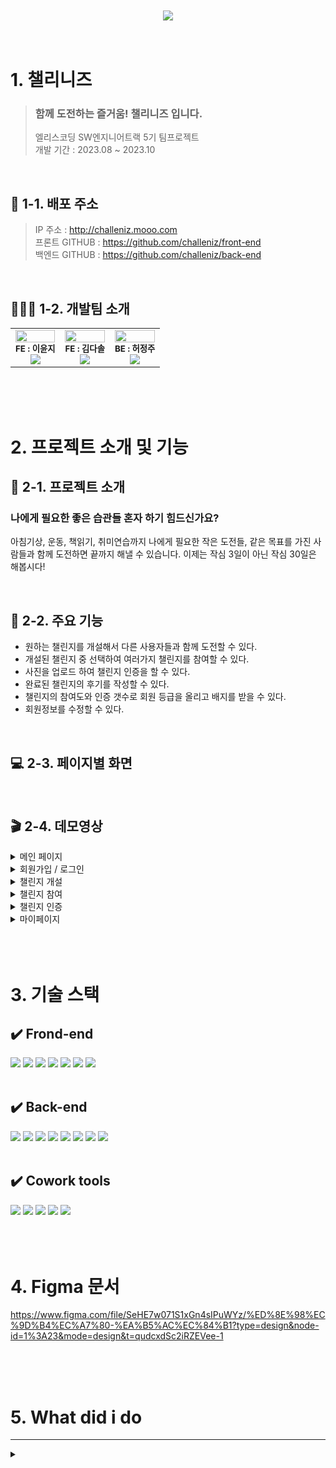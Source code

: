 <br>
<br>

<center><a href="challeniz.mooo.com/api"><img src="https://cdn.discordapp.com/attachments/984416996366114866/1164795546687508502/image_29.png?ex=65448363&is=65320e63&hm=5bdde810aba5a29d7fa5831e673b8490de0f9be6799a18ea8b63637dcdcdd228&"></a></center>

<br>
<br>

# 1. 챌리니즈

> ### 함께 도전하는 즐거움! 챌리니즈 입니다.
>
> 엘리스코딩 SW엔지니어트랙 5기 팀프로젝트 <br>
> 개발 기간 : 2023.08 ~ 2023.10 <br>

<br>

## 🔗 1-1. 배포 주소

> IP 주소 : http://challeniz.mooo.com <br>
> 프론트 GITHUB : https://github.com/challeniz/front-end <br>
> 백엔드 GITHUB : https://github.com/challeniz/back-end<br>

<br>

## 👨‍👧‍👦 1-2. 개발팀 소개

<table>
  <tbody>
    <tr>
      <td align="center"><img src="https://cdn.discordapp.com/attachments/1123912547830071367/1129223692094799902/image.png?ex=65444d84&is=6531d884&hm=749559416a2c6d0bc240f9add4298a0e86ca09393b02e4637c545b0bd7a7e0f5&" style="width:100%;" alt=""/><br /><sub><b>FE : 이윤지</b></sub><br />
      <a href="https://github.com/devuoon">
      <img src="https://img.shields.io/badge/Github-181717?style=flat-square&logo=github&logoColor=white"/></a></td>
      <td align="center"><img src="https://cdn.discordapp.com/attachments/1139860740522655764/1164794358357311499/IMG_7160.PNG?ex=65448247&is=65320d47&hm=9049a59e17636fd761afb3df9f80aa7fb1e115109223eb5b7b530d9cac766942&" style="width:100%;" alt=""/><br /><sub><b>FE : 김다솔 </b></sub><br />
       <a href="https://github.com/da22sol">
      <img src="https://img.shields.io/badge/Github-181717?style=flat-square&logo=github&logoColor=white"/></a></td>
      <td align="center"><img src="https://cdn.discordapp.com/attachments/1123912547830071367/1129223870675689502/1689298240585.png?ex=65444dae&is=6531d8ae&hm=80bcc153eb22cb89bcdbf4495355e3a366f9c30e4405f5511fc4c4defc87c8df&" style="width:100%;" alt=""/><br /><sub><b>BE : 허정주 </b></sub><br />
       <a href="https://github.com/wjdwnwbel">
      <img src="https://img.shields.io/badge/Github-181717?style=flat-square&logo=github&logoColor=white"/></a></td>
     <tr/>
  </tbody>
</table>

<br>
<br>
<br>

# 2. 프로젝트 소개 및 기능

## 📁 2-1. 프로젝트 소개

### 나에게 필요한 좋은 습관들 혼자 하기 힘드신가요?

아침기상, 운동, 책읽기, 취미연습까지 나에게 필요한 작은 도전들, 같은 목표를 가진 사람들과 함께 도전하면 끝까지 해낼 수 있습니다. 이제는 작심 3일이 아닌 작심 30일은 해봅시다!

<br>

## 📆 2-2. 주요 기능

- 원하는 챌린지를 개설해서 다른 사용자들과 함께 도전할 수 있다.
- 개설된 챌린지 중 선택하여 여러가지 챌린지를 참여할 수 있다.
- 사진을 업로드 하여 챌린지 인증을 할 수 있다.
- 완료된 챌린지의 후기를 작성할 수 있다.
- 챌린지의 참여도와 인증 갯수로 회원 등급을 올리고 배지를 받을 수 있다.
- 회원정보를 수정할 수 있다.

<br>

## 💻 2-3. 페이지별 화면

<br>

## 🎬 2-4. 데모영상


 <details>
  <summary>메인 페이지</summary>
<p align = "left">
  <img src = "https://github.com/challeniz/front-end/assets/133936131/d9c068e7-7e34-4ac9-bc6e-d9dfe5e79291" width = "500">
</p>

   
* 챌린지 목록 슬라이드 버튼 
* 검색창에서 원하는 챌리지 찾기 가능
 </details>

 <details>
  <summary>회원가입 / 로그인</summary>
   
  ### 📍 회원가입
<p align = "left">
  <img src = "https://github.com/challeniz/front-end/assets/133936131/61c8801d-79aa-415d-a70b-e84532c8cd99" width = "500">
</p>

* "중복확인" 버튼은 입력된 이메일이 이미 사용 중인지 확인할수있음. 
* "가입하기" 버튼은 유효한 이메일이 제공될 때까지 비활성화 
   
   ### 📍 로그인
<p align = "left">
  <img src = "https://github.com/challeniz/front-end/assets/133936131/6498a52b-97d7-4594-82f1-6e5daf037a39" width = "500">
</p>

* JWT refreshToken 을 이용한 인증 인가
* useState 훅을 사용하여 이메일과 비밀번호를 관리하고, 이메일과 비밀번호의 유효성 상태를 관리
 </details>

 <details>
  <summary>챌린지 개설</summary>
  <p align = "left">
  <img src = "https://github.com/challeniz/front-end/assets/133936131/a90f4119-f7e8-40fa-adf5-f009cde433b5" width = "500">
</p>
 </details>
 <details>
  <summary>챌린지 참여</summary>
  <p align = "left">
  <img src = "https://github.com/challeniz/front-end/assets/133936131/8c01a8c5-dced-4c38-931c-a6f4314e3ac4" width = "500">
</p>
 </details>
 <details>
  <summary>챌린지 인증</summary>
  <p align = "left">
  <img src = "https://github.com/challeniz/front-end/assets/133936131/00e1bc26-cce1-4963-b3c3-345bfaeb7204" width = "500">
</p>
 </details>
 <details>
  <summary>마이페이지</summary>
    <p align = "left">
  <img src = "https://github.com/challeniz/front-end/assets/133936131/6031983c-802b-45f8-95fe-3db0f3b8eab2" width = "500">
</p>
 </details>

<br>
<br>
<br>

# 3. 기술 스택

## ✔️ Frond-end

<div>
<img src="https://img.shields.io/badge/typescript-3178C6?style=flat-square&logo=typescript&logoColor=white"/>
<img src="https://img.shields.io/badge/React-61DAFB?style=flat-square&logo=React&logoColor=white"/>
<img src="https://img.shields.io/badge/styledcomponents-DB7093?style=flat-square&logo=styledcomponents&logoColor=white"/>
<img src="https://img.shields.io/badge/npm-CB3837?style=flat-square&logo=npm&logoColor=white"/>
<img src="https://img.shields.io/badge/prettier-F7B93E?style=flat-square&logo=prettier&logoColor=white"/>
<img src="https://img.shields.io/badge/VScode-2F80ED?style=flat-square&logo=vsco&logoColor=white"/>
<img src="https://img.shields.io/badge/chatbot-0066FF?style=flat-square&logo=chatbot&logoColor=white">  
</div>
<br>

## ✔️ Back-end

<div>
<img src="https://img.shields.io/badge/node.js-339933?style=flat-square&logo=Node.js&logoColor=white">
<img src="https://img.shields.io/badge/nestjs-E0234E?style=flat-square&logo=nestjs&logoColor=white">
<img src="https://img.shields.io/badge/mongoDB-47A248?style=flat-square&logo=MongoDB&logoColor=white">
<img src="https://img.shields.io/badge/ubuntu-E95420?style=flat-square&logo=ubuntu&logoColor=black"> 
<img src="https://img.shields.io/badge/pm2-2B037A?style=flat-square&logo=pm2&logoColor=white">
<img src="https://img.shields.io/badge/nginx-009639?style=flat-square&logo=nginx&logoColor=white">  
<img src="https://img.shields.io/badge/jsonwebtokens-000000?style=flat-square&logo=jsonwebtokens&logoColor=white">
<img src="https://img.shields.io/badge/npm-CB3837?style=flat-square&logo=npm&logoColor=white"/>  
</div>

<br>

## ✔️ Cowork tools

<div>
<img src="https://img.shields.io/badge/Github-181717?style=flat-square&logo=github&logoColor=white"/>
<img src="https://img.shields.io/badge/Notion-000000?style=flat-square&logo=notion&logoColor=white"/>
 <img src="https://img.shields.io/badge/Figma-F24E1E?style=flat-square&logo=Figma&logoColor=white"/>
<img src="https://img.shields.io/badge/Postman-FF6C37?style=flat-square&logo=Postman&logoColor=white"/>
<img src="https://img.shields.io/badge/♥︎Gather-004088?style=flat-square&logo=gather&logoColor=white"/>
</div>

<br>
<br>
<br>

# 4. Figma 문서

https://www.figma.com/file/SeHE7w071S1xGn4sIPuWYz/%ED%8E%98%EC%9D%B4%EC%A7%80-%EA%B5%AC%EC%84%B1?type=design&node-id=1%3A23&mode=design&t=qudcxdSc2iRZEVee-1

<br>
<br>
<br>

# 5. What did i do

---

<details>
  <summary></summary>
  내용 넣기
 </details>
